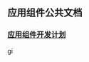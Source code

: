 
## 应用组件公共文档

 
### [应用组件开发计划](https://github.com/tinper-acs/docs/blob/master/%E5%BC%80%E5%8F%91%E8%AE%A1%E5%88%92.md)

gi


